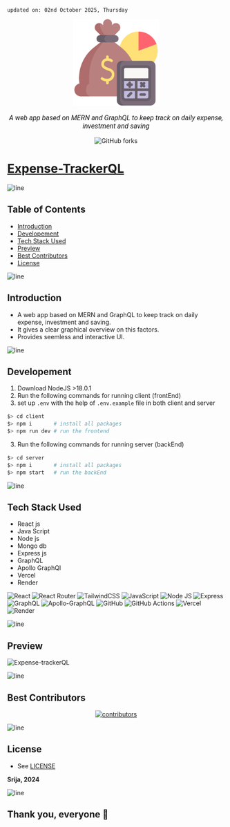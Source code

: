     updated on: 02nd October 2025, Thursday

<div align=center>
    <a href="https://github.com/SrijaAdhya12/expense-trackerQL">
        <img width="200" src="client/public/favicon.ico" alt="expense-trackerQL">
    </a>
    <p style="font-family: roboto, calibri; font-size:12pt; font-style:italic"> A web app based on MERN and GraphQL to keep track on daily expense, investment and saving </p>
    <a src="https://github.com/SrijaAdhya12/expense-trackerQL/forks">
        <img alt="GitHub forks" src="https://img.shields.io/github/forks/SrijaAdhya12/expense-trackerQL">
    </a>
</div>

# [Expense-TrackerQL](https://github.com/SrijaAdhya12/expense-trackerQL)

![line]

## Table of Contents

-   [Introduction](#introduction)
-   [Developement](#developement)
-   [Tech Stack Used](#tech-stack-used)
-   [Preview](#preview)
-   [Best Contributors](#best-contributors)
-   [License](#license)

![line]

## Introduction

-   A web app based on MERN and GraphQL to keep track on daily expense, investment and saving.
-   It gives a clear graphical overview on this factors.
-   Provides seemless and interactive UI.

![line]

## Developement

1. Download NodeJS >18.0.1
2. Run the following commands for running client (frontEnd)
3. set up `.env` with the help of `.env.example` file in both client and server

```sh
$> cd client
$> npm i       # install all packages
$> npm run dev # run the frontend
```

3. Run the following commands for running server (backEnd)

```sh
$> cd server
$> npm i       # install all packages
$> npm start   # run the backEnd
```

![line]

## Tech Stack Used

-   React js
-   Java Script
-   Node js
-   Mongo db
-   Express js
-   GraphQL
-   Apollo GraphQl
-   Vercel
-   Render

![React](https://img.shields.io/badge/react-%2320232a.svg?style=for-the-badge&logo=react&logoColor=%2361DAFB) ![React Router](https://img.shields.io/badge/React_Router-CA4245?style=for-the-badge&logo=react-router&logoColor=white) ![TailwindCSS](https://img.shields.io/badge/tailwindcss-%2338B2AC.svg?style=for-the-badge&logo=tailwind-css&logoColor=blue) ![JavaScript](https://img.shields.io/badge/javascript-%23323330.svg?style=for-the-badge&logo=javascript&logoColor=%23F7DF1E) ![Node JS](https://img.shields.io/badge/Node.js-43853D?style=for-the-badge&logo=node.js&logoColor=white) ![Express](https://img.shields.io/badge/Express.js-404D59?style=for-the-badge) ![GraphQL](https://img.shields.io/badge/-GraphQL-E10098?style=for-the-badge&logo=graphql&logoColor=white) ![Apollo-GraphQL](https://img.shields.io/badge/-ApolloGraphQL-311C87?style=for-the-badge&logo=apollo-graphql) ![GitHub](https://img.shields.io/badge/github-%23121011.svg?style=for-the-badge&logo=github&logoColor=white) ![GitHub Actions](https://img.shields.io/badge/github%20actions-%232671E5.svg?style=for-the-badge&logo=githubactions&logoColor=white) ![Vercel](https://img.shields.io/badge/Vercel-000000?style=for-the-badge&logo=vercel&logoColor=white) ![Render](https://img.shields.io/badge/Render-000000?style=for-the-badge&logo=render&logoColor=white)

![line]

## Preview

<!--![Snapshot](.github/preview.png)-->

![Expense-trackerQL](https://github.com/user-attachments/assets/dcb91022-9092-4972-8cc7-436ddbd17960)

![line]

## Best Contributors

<div align="center">
    <a  href="https://github.com/SrijaAdhya12/expense-trackerQL/contributors">
        <img src="https://contrib.rocks/image?repo=SrijaAdhya12/expense-trackerQL" alt="contributors" />
    </a>
</div>

![line]

## License

-   See [LICENSE]

**Srija, 2024**

![line]

## Thank you, everyone 💚

[markdown badges]: https://github.com/Ileriayo/markdown-badges
[line]: https://user-images.githubusercontent.com/75939390/137615281-3a875960-92cc-407f-97fe-fd2319bdb252.png
[License]: https://github.com/SrijaAdhya12/expense-trackerQL/blob/main/LICENSE

<!-- 02/10/25 -->
